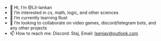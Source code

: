 - 👋 Hi, I’m @Lil-lankan
- 👀 I’m interested in cs, math, logic, and other sciences
- 🌱 I’m currently learning Rust
- 💞️ I’m looking to collaborate on video games, discord/telegram bots, and any other projects
- 📫 How to reach me: Discord: Staj, Email: lsenjay@outlook.com

<!---
Lil-lankan/Lil-lankan is a ✨ special ✨ repository because its `README.md` (this file) appears on your GitHub profile.
You can click the Preview link to take a look at your changes.
--->
